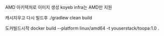 
AMD 아키텍처로 이미지 생성
koyeb infra는 AMD만 지원

캐시지우고 다시 빌드후
./gradlew clean build

도커빌드시작
docker build --platform linux/amd64 -t youserstack/toopa:1.0 .
